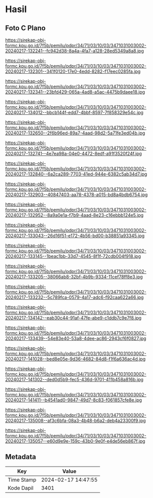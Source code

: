 # Hasil

## Foto C Plano

https://sirekap-obj-formc.kpu.go.id/7f5b/pemilu/pdpr/34/71/03/10/03/3471031003002-20240217-132241--fc942d38-8a4a-4fa7-a128-28ed5349a8a8.jpg

https://sirekap-obj-formc.kpu.go.id/7f5b/pemilu/pdpr/34/71/03/10/03/3471031003002-20240217-132301--341f0120-17e0-4edd-8282-f17eec0285fa.jpg

https://sirekap-obj-formc.kpu.go.id/7f5b/pemilu/pdpr/34/71/03/10/03/3471031003002-20240217-132341--23bfd429-065a-4ad8-a5ac-4475b9daee18.jpg

https://sirekap-obj-formc.kpu.go.id/7f5b/pemilu/pdpr/34/71/03/10/03/3471031003002-20240217-134012--bbcb144f-edd7-4bbf-8597-7f858329e54c.jpg

https://sirekap-obj-formc.kpu.go.id/7f5b/pemilu/pdpr/34/71/03/10/03/3471031003002-20240217-132650--2f6b96ed-89a7-4aad-98d2-5a71fe3ed04b.jpg

https://sirekap-obj-formc.kpu.go.id/7f5b/pemilu/pdpr/34/71/03/10/03/3471031003002-20240217-132741--4e7ea98a-04e0-4472-8edf-a91f3520f24f.jpg

https://sirekap-obj-formc.kpu.go.id/7f5b/pemilu/pdpr/34/71/03/10/03/3471031003002-20240217-132840--6a2ca289-7703-41ed-944e-6382c5ab34d7.jpg

https://sirekap-obj-formc.kpu.go.id/7f5b/pemilu/pdpr/34/71/03/10/03/3471031003002-20240217-132903--40847403-aa78-4378-a015-bd8a4bdb6754.jpg

https://sirekap-obj-formc.kpu.go.id/7f5b/pemilu/pdpr/34/71/03/10/03/3471031003002-20240217-132952--8a9a0e1a-f7b9-4aad-8e23-c16ebbb124e5.jpg

https://sirekap-obj-formc.kpu.go.id/7f5b/pemilu/pdpr/34/71/03/10/03/3471031003002-20240217-133043--26d16f51-e172-4b56-bd00-b38851a93345.jpg

https://sirekap-obj-formc.kpu.go.id/7f5b/pemilu/pdpr/34/71/03/10/03/3471031003002-20240217-133145--1beac1bb-33d7-4545-8f1f-72cdb004f918.jpg

https://sirekap-obj-formc.kpu.go.id/7f5b/pemilu/pdpr/34/71/03/10/03/3471031003002-20240217-133205--38066ab8-32bf-4b9b-9334-11cef78ff8e3.jpg

https://sirekap-obj-formc.kpu.go.id/7f5b/pemilu/pdpr/34/71/03/10/03/3471031003002-20240217-133232--5c789fca-0579-4a17-adc6-f92caa622a66.jpg

https://sirekap-obj-formc.kpu.go.id/7f5b/pemilu/pdpr/34/71/03/10/03/3471031003002-20240217-134142--eab30c44-91af-47fe-abe9-c1ddb7c9e7f8.jpg

https://sirekap-obj-formc.kpu.go.id/7f5b/pemilu/pdpr/34/71/03/10/03/3471031003002-20240217-133439--54e83e40-53a8-4dee-ac86-2943cf6f0827.jpg

https://sirekap-obj-formc.kpu.go.id/7f5b/pemilu/pdpr/34/71/03/10/03/3471031003002-20240217-141028--bed8e05e-9d36-4682-84d8-f1f6a636ac4d.jpg

https://sirekap-obj-formc.kpu.go.id/7f5b/pemilu/pdpr/34/71/03/10/03/3471031003002-20240217-141302--ded0d5b9-fec5-436d-9701-411b458a816b.jpg

https://sirekap-obj-formc.kpu.go.id/7f5b/pemilu/pdpr/34/71/03/10/03/3471031003002-20240217-141411--b4541ad0-9847-49d7-8c83-f061857cfe8e.jpg

https://sirekap-obj-formc.kpu.go.id/7f5b/pemilu/pdpr/34/71/03/10/03/3471031003002-20240217-135008--af3c6bfa-08a3-4b48-b6a2-deb4a23300f9.jpg

https://sirekap-obj-formc.kpu.go.id/7f5b/pemilu/pdpr/34/71/03/10/03/3471031003002-20240217-135057--e60d9e9e-159c-43b0-9e0f-e4de56eb867f.jpg


## Metadata

| Key        | Value               |
| ---------- | ------------------- |
| Time Stamp | 2024-02-17 14:47:55 |
| Kode Dapil | 3401                |



